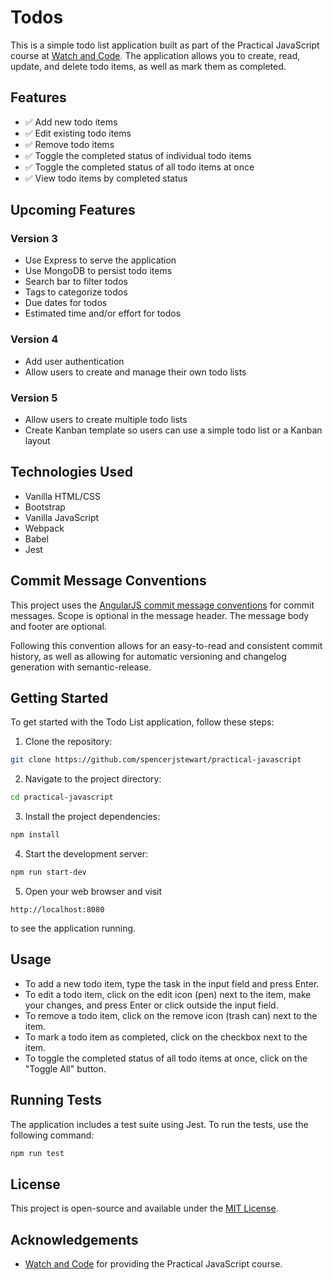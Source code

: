 # Todos

This is a simple todo list application built as part of the Practical JavaScript course at [Watch 
and Code](https://watchandcode.com/). The application allows you to create, read, update, and delete todo items, as well as mark them as completed.

## Features

- ✅ Add new todo items
- ✅ Edit existing todo items
- ✅ Remove todo items
- ✅ Toggle the completed status of individual todo items
- ✅ Toggle the completed status of all todo items at once
- ✅ View todo items by completed status

## Upcoming Features

### Version 3

- Use Express to serve the application
- Use MongoDB to persist todo items
- Search bar to filter todos
- Tags to categorize todos
- Due dates for todos
- Estimated time and/or effort for todos

### Version 4

- Add user authentication
- Allow users to create and manage their own todo lists

### Version 5

- Allow users to create multiple todo lists
- Create Kanban template so users can use a simple todo list or a Kanban layout

## Technologies Used

- Vanilla HTML/CSS
- Bootstrap
- Vanilla JavaScript
- Webpack
- Babel
- Jest

## Commit Message Conventions

This project uses the [AngularJS commit message conventions](https://docs.google.com/document/d/1QrDFcIiPjSLDn3EL15IJygNPiHORgU1_OOAqWjiDU5Y/edit#heading=h.uyo6cb12dt6w) for 
commit messages. Scope is optional in the message header. The message body and footer are 
optional.

Following this convention allows for an easy-to-read and consistent commit history, as well as 
allowing for automatic versioning and changelog generation with semantic-release.  

## Getting Started

To get started with the Todo List application, follow these steps:

1. Clone the repository:
```bash
git clone https://github.com/spencerjstewart/practical-javascript
```

2. Navigate to the project directory:
```bash
cd practical-javascript
```

3. Install the project dependencies:
```bash
npm install
```

4. Start the development server:
```bash
npm run start-dev
```
5. Open your web browser and visit
```
http://localhost:8080
```
to see the application running.

## Usage

- To add a new todo item, type the task in the input field and press Enter.
- To edit a todo item, click on the edit icon (pen) next to the item, make your changes, and press Enter or click outside the input field.
- To remove a todo item, click on the remove icon (trash can) next to the item.
- To mark a todo item as completed, click on the checkbox next to the item.
- To toggle the completed status of all todo items at once, click on the "Toggle All" button.

## Running Tests

The application includes a test suite using Jest. To run the tests, use the following command: 
```bash
npm run test
```

## License

This project is open-source and available under the [MIT License](LICENSE).

## Acknowledgements

- [Watch and Code](https://watchandcode.com/) for providing the Practical JavaScript course.